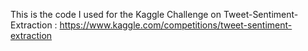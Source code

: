 This is the code I used for the Kaggle Challenge on Tweet-Sentiment-Extraction : https://www.kaggle.com/competitions/tweet-sentiment-extraction
